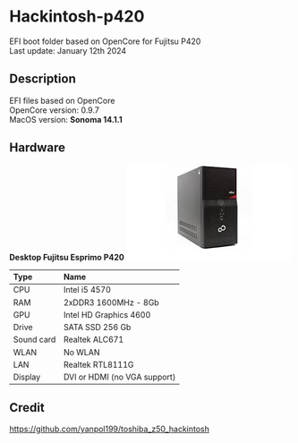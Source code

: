 # Hackintosh-p420

EFI boot folder based on OpenCore for Fujitsu P420  
Last update: January 12th 2024  

## Description

EFI files based on OpenCore  
OpenCore version: 0.9.7  
MacOS version: __Sonoma 14.1.1__

## Hardware

**Desktop Fujitsu Esprimo P420**
![Fujitsu P420  ](/Assets/FujitsuP420.jpeg "Fujitsu P420")


| Type	| Name                   |
|:------|:-----------------------|
| CPU	| Intel i5 4570 |
| RAM	| 2xDDR3 1600MHz - 8Gb |
| GPU	| Intel HD Graphics 4600 |
| Drive	| SATA SSD 256 Gb |
| Sound card	| Realtek ALC671 |
| WLAN	| No WLAN |
| LAN	| Realtek RTL8111G |
| Display	| DVI or HDMI (no VGA support) |

## Credit

https://github.com/yanpol199/toshiba_z50_hackintosh
